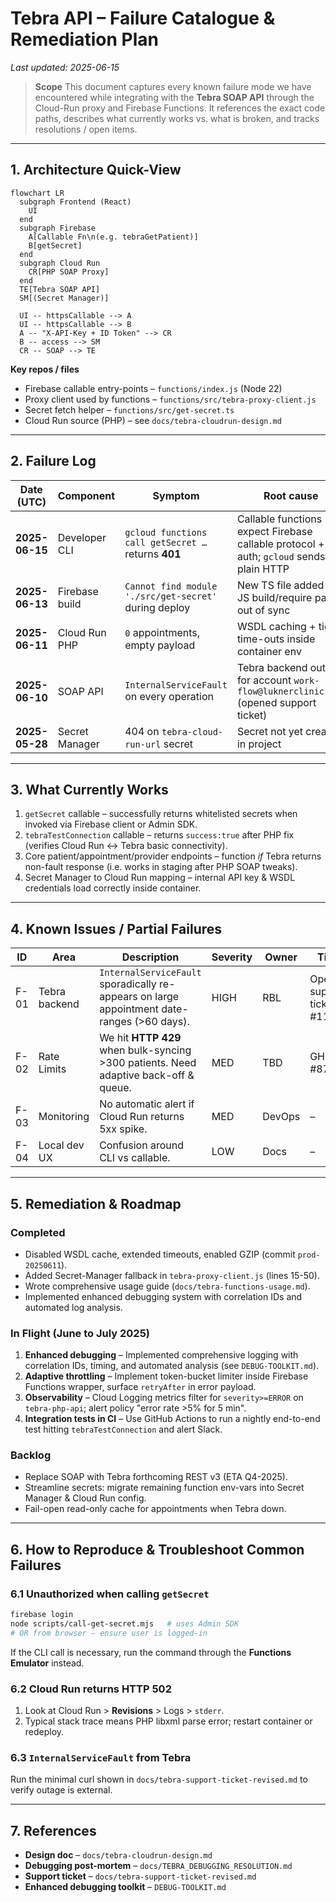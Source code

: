# Tebra API – Failure Catalogue & Remediation Plan

*Last updated: 2025-06-15*

> **Scope**
> This document captures every known failure mode we have encountered while integrating with the **Tebra SOAP API** through the Cloud-Run proxy and Firebase Functions. It references the exact code paths, describes what currently works vs. what is broken, and tracks resolutions / open items.

---

## 1. Architecture Quick-View

```mermaid
flowchart LR
  subgraph Frontend (React)
    UI
  end
  subgraph Firebase
    A[Callable Fn\n(e.g. tebraGetPatient)]
    B[getSecret]
  end
  subgraph Cloud Run
    CR[PHP SOAP Proxy]
  end
  TE[Tebra SOAP API]
  SM[(Secret Manager)]

  UI -- httpsCallable --> A
  UI -- httpsCallable --> B
  A -- "X-API-Key + ID Token" --> CR
  B -- access --> SM
  CR -- SOAP --> TE
```

**Key repos / files**

- Firebase callable entry-points – `functions/index.js` (Node 22)
- Proxy client used by functions – `functions/src/tebra-proxy-client.js`
- Secret fetch helper – `functions/src/get-secret.ts`
- Cloud Run source (PHP) – see `docs/tebra-cloudrun-design.md`

---

## 2. Failure Log

| Date (UTC) | Component | Symptom | Root cause | Status |
|------------|-----------|---------|-----------|--------|
| **2025-06-15** | Developer CLI | `gcloud functions call getSecret …` returns **401** | Callable functions expect Firebase callable protocol + auth; `gcloud` sends plain HTTP | **WONT FIX** – use `httpsCallable` (see docs/tebra-functions-usage.md) |
| **2025-06-13** | Firebase build | `Cannot find module './src/get-secret'` during deploy | New TS file added but JS build/require path out of sync | **Fixed** – generated `functions/src/get-secret.js` and redeployed |
| **2025-06-11** | Cloud Run PHP | `0` appointments, empty payload | WSDL caching + tight time-outs inside container env | **Fixed** (see docs/TEBRA_DEBUGGING_RESOLUTION.md) |
| **2025-06-10** | SOAP API | `InternalServiceFault` on every operation | Tebra backend outage for account `work-flow@luknerclinic.com` (opened support ticket) | **External** – waiting on Tebra; temporary retry w/ Aledade credentials works |
| **2025-05-28** | Secret Manager | 404 on `tebra-cloud-run-url` secret | Secret not yet created in project | **Fixed** – secret added + IAM binding for Cloud Run SA |

---

## 3. What Currently Works

1. `getSecret` callable – successfully returns whitelisted secrets when invoked via Firebase client or Admin SDK.
2. `tebraTestConnection` callable – returns `success:true` after PHP fix (verifies Cloud Run ↔ Tebra basic connectivity).
3. Core patient/appointment/provider endpoints – function *if* Tebra returns non-fault response (i.e. works in staging after PHP SOAP tweaks).
4. Secret Manager to Cloud Run mapping – internal API key & WSDL credentials load correctly inside container.

---

## 4. Known Issues / Partial Failures

| ID | Area | Description | Severity | Owner | Ticket |
|----|------|-------------|----------|-------|--------|
| F-01 | Tebra backend | `InternalServiceFault` sporadically re-appears on large appointment date-ranges (>60 days). | HIGH | RBL | Open support ticket #112623 |
| F-02 | Rate Limits | We hit **HTTP 429** when bulk-syncing >300 patients. Need adaptive back-off & queue. | MED | TBD | GH issue #87 |
| F-03 | Monitoring | No automatic alert if Cloud Run returns 5xx spike. | MED | DevOps | – |
| F-04 | Local dev UX | Confusion around CLI vs callable. | LOW | Docs | – |

---

## 5. Remediation & Roadmap

### Completed

- Disabled WSDL cache, extended timeouts, enabled GZIP (commit `prod-20250611`).
- Added Secret-Manager fallback in `tebra-proxy-client.js` (lines 15-50).
- Wrote comprehensive usage guide (`docs/tebra-functions-usage.md`).
- Implemented enhanced debugging system with correlation IDs and automated log analysis.

### In Flight (June to July 2025)

1. **Enhanced debugging** – Implemented comprehensive logging with correlation IDs, timing, and automated analysis (see `DEBUG-TOOLKIT.md`).
2. **Adaptive throttling** – Implement token-bucket limiter inside Firebase Functions wrapper, surface `retryAfter` in error payload.
3. **Observability** – Cloud Logging metrics filter for `severity>=ERROR` on `tebra-php-api`; alert policy "error rate >5% for 5 min".
4. **Integration tests in CI** – Use GitHub Actions to run a nightly end-to-end test hitting `tebraTestConnection` and alert Slack.

### Backlog

- Replace SOAP with Tebra forthcoming REST v3 (ETA Q4-2025).
- Streamline secrets: migrate remaining function env-vars into Secret Manager & Cloud Run config.
- Fail-open read-only cache for appointments when Tebra down.

---

## 6. How to Reproduce & Troubleshoot Common Failures

### 6.1 Unauthorized when calling `getSecret`

```bash
firebase login
node scripts/call-get-secret.mjs   # uses Admin SDK
# OR from browser – ensure user is logged-in
```

If the CLI call is necessary, run the command through the **Functions Emulator** instead.

### 6.2 Cloud Run returns HTTP 502

1. Look at Cloud Run > **Revisions** > Logs > `stderr`.
2. Typical stack trace means PHP libxml parse error; restart container or redeploy.

### 6.3 `InternalServiceFault` from Tebra

Run the minimal curl shown in `docs/tebra-support-ticket-revised.md` to verify outage is external.

---

## 7. References

- **Design doc** – `docs/tebra-cloudrun-design.md`
- **Debugging post-mortem** – `docs/TEBRA_DEBUGGING_RESOLUTION.md`
- **Support ticket** – `docs/tebra-support-ticket-revised.md`
- **Enhanced debugging toolkit** – `DEBUG-TOOLKIT.md`
